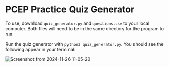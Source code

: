 # PCEP Practice Quiz Generator

To use, download `quiz_generator.py` and `questions.csv` to your local computer. Both files will need to be in the same directory for the program to run.

Run the quiz generator with `python3 quiz_generator.py`. You should see the following appear in your terminal:

![Screenshot from 2024-11-26 11-05-20](https://github.com/user-attachments/assets/ec8fd40b-775c-4abc-9e05-5410f8798c8a)
